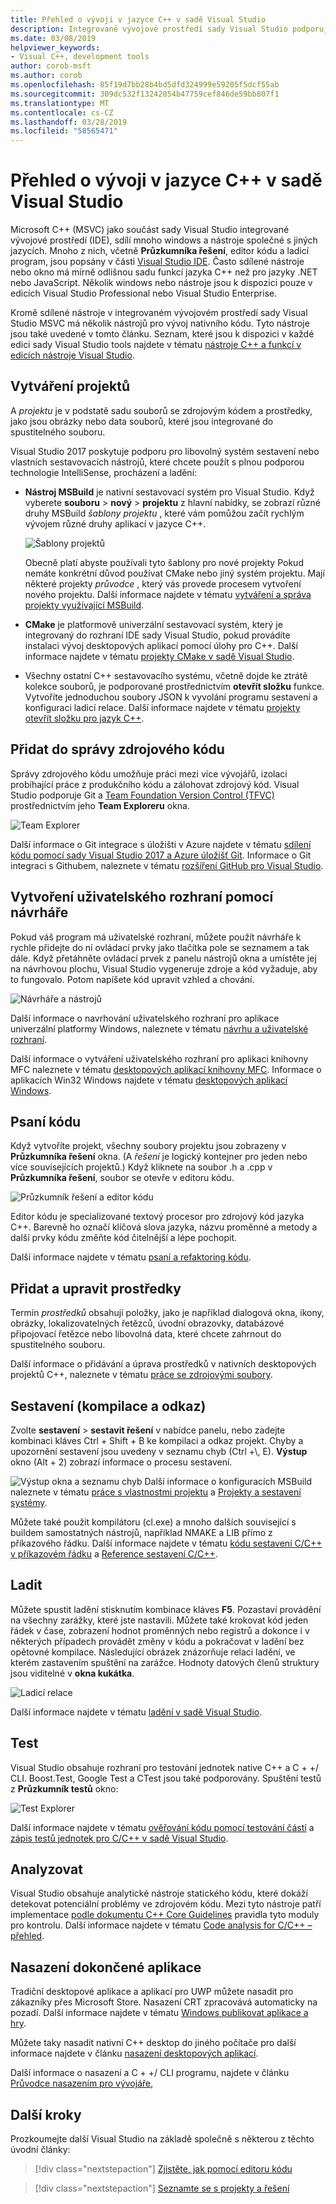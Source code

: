 ```yaml
---
title: Přehled o vývoji v jazyce C++ v sadě Visual Studio
description: Integrované vývojové prostředí sady Visual Studio podporuje vývoj v jazyce C++ ve Windows, Linux, Android a iOS pomocí editoru kódu, ladicí program, testovacích architektur, statické analyzátory a jiných programovacích nástrojích.
ms.date: 03/08/2019
helpviewer_keywords:
- Visual C++, development tools
author: corob-msft
ms.author: corob
ms.openlocfilehash: 85f19d7bb28b4bd5dfd324999e59205f5dcf55ab
ms.sourcegitcommit: 309dc532f13242854b47759cef846de59bb807f1
ms.translationtype: MT
ms.contentlocale: cs-CZ
ms.lasthandoff: 03/28/2019
ms.locfileid: "58565471"
---
```

# <a name="overview-of-c-development-in-visual-studio"></a>Přehled o vývoji v jazyce C++ v sadě Visual Studio

Microsoft C++ (MSVC) jako součást sady Visual Studio integrované vývojové prostředí (IDE), sdílí mnoho windows a nástroje společné s jiných jazycích. Mnoho z nich, včetně **Průzkumníka řešení**, editor kódu a ladicí program, jsou popsány v části [Visual Studio IDE](/visualstudio/get-started/visual-studio-ide). Často sdílené nástroje nebo okno má mírně odlišnou sadu funkcí jazyka C++ než pro jazyky .NET nebo JavaScript. Několik windows nebo nástroje jsou k dispozici pouze v edicích Visual Studio Professional nebo Visual Studio Enterprise.

Kromě sdílené nástroje v integrovaném vývojovém prostředí sady Visual Studio MSVC má několik nástrojů pro vývoj nativního kódu. Tyto nástroje jsou také uvedené v tomto článku. Seznam, které jsou k dispozici v každé edici sady Visual Studio tools najdete v tématu [nástroje C++ a funkcí v edicích nástroje Visual Studio](ide/visual-cpp-tools-and-features-in-visual-studio-editions.md).

## <a name="create-projects"></a>Vytváření projektů

A *projektu* je v podstatě sadu souborů se zdrojovým kódem a prostředky, jako jsou obrázky nebo data souborů, které jsou integrované do spustitelného souboru.

Visual Studio 2017 poskytuje podporu pro libovolný systém sestavení nebo vlastních sestavovacích nástrojů, které chcete použít s plnou podporou technologie IntelliSense, procházení a ladění:

- **Nástroj MSBuild** je nativní sestavovací systém pro Visual Studio. Když vyberete **souboru** > **nový** > **projektu** z hlavní nabídky, se zobrazí různé druhy MSBuild *šablony projektu*  , které vám pomůžou začít rychlým vývojem různé druhy aplikací v jazyce C++.

   ![Šablony projektů](media/vs2017-new-project.png "Visual Studio 2017 projektu nové dialogové okno")

   Obecně platí abyste používali tyto šablony pro nové projekty Pokud nemáte konkrétní důvod používat CMake nebo jiný systém projektu. Mají některé projekty *průvodce* , který vás provede procesem vytvoření nového projektu. Další informace najdete v tématu [vytváření a správa projekty využívající MSBuild](build/creating-and-managing-visual-cpp-projects.md).

- **CMake** je platformově univerzální sestavovací systém, který je integrovaný do rozhraní IDE sady Visual Studio, pokud provádíte instalaci vývoj desktopových aplikací pomocí úlohy pro C++. Další informace najdete v tématu [projekty CMake v sadě Visual Studio](build/cmake-projects-in-visual-studio.md).
- Všechny ostatní C++ sestavovacího systému, včetně dojde ke ztrátě kolekce souborů, je podporované prostřednictvím **otevřít složku** funkce. Vytvoříte jednoduchou soubory JSON k vyvolání programu sestavení a konfiguraci ladicí relace. Další informace najdete v tématu [projekty otevřít složku pro jazyk C++](build/open-folder-projects-cpp.md).

## <a name="add-to-source-control"></a>Přidat do správy zdrojového kódu

Správy zdrojového kódu umožňuje práci mezi více vývojářů, izolaci probíhající práce z produkčního kódu a zálohovat zdrojový kód. Visual Studio podporuje Git a [Team Foundation Version Control \(TFVC\) ](/azure/devops/repos/tfvc/) prostřednictvím jeho **Team Exploreru** okna.

![Team Explorer](media/vs2017-team-explorer.png "Visual Studio 2017 Team Explorer")

Další informace o Git integrace s úložišti v Azure najdete v tématu [sdílení kódu pomocí sady Visual Studio 2017 a Azure úložišť Git](/azure/devops/repos/git/share-your-code-in-git-vs-2017). Informace o Git integraci s Githubem, naleznete v tématu [rozšíření GitHub pro Visual Studio](https://visualstudio.github.com/).

## <a name="create-user-interfaces-with-designers"></a>Vytvoření uživatelského rozhraní pomocí návrháře

Pokud váš program má uživatelské rozhraní, můžete použít návrháře k rychle přidejte do ní ovládací prvky jako tlačítka pole se seznamem a tak dále. Když přetáhněte ovládací prvek z panelu nástrojů okna a umístěte jej na návrhovou plochu, Visual Studio vygeneruje zdroje a kód vyžaduje, aby to fungovalo. Potom napíšete kód upravit vzhled a chování.

![Návrháře a nástrojů](media/vs2017-toolbox-designer.png "návrháře a nástrojů sady Visual Studio 2017")

Další informace o navrhování uživatelského rozhraní pro aplikace univerzální platformy Windows, naleznete v tématu [návrhu a uživatelské rozhraní](https://developer.microsoft.com/windows/design).

Další informace o vytváření uživatelského rozhraní pro aplikaci knihovny MFC naleznete v tématu [desktopových aplikací knihovny MFC](mfc/mfc-desktop-applications.md). Informace o aplikacích Win32 Windows najdete v tématu [desktopových aplikací Windows](windows/windows-desktop-applications-cpp.md).

## <a name="write-code"></a>Psaní kódu

Když vytvoříte projekt, všechny soubory projektu jsou zobrazeny v **Průzkumníka řešení** okna. (A *řešení* je logický kontejner pro jeden nebo více souvisejících projektů.) Když kliknete na soubor .h a .cpp v **Průzkumníka řešení**, soubor se otevře v editoru kódu.

![Průzkumník řešení a editor kódu](media/vs2017-solution-explorer-code-editor.png "editoru Průzkumníku řešení Visual Studio 2017 a kódu")

Editor kódu je specializované textový procesor pro zdrojový kód jazyka C++. Barevně ho označí klíčová slova jazyka, názvu proměnné a metody a další prvky kódu změňte kód čitelnější a lépe pochopit.

Další informace najdete v tématu [psaní a refaktoring kódu](ide/writing-and-refactoring-code-cpp.md).

## <a name="add-and-edit-resources"></a>Přidat a upravit prostředky

Termín *prostředků* obsahují položky, jako je například dialogová okna, ikony, obrázky, lokalizovatelných řetězců, úvodní obrazovky, databázové připojovací řetězce nebo libovolná data, které chcete zahrnout do spustitelného souboru.

Další informace o přidávání a úprava prostředků v nativních desktopových projektů C++, naleznete v tématu [práce se zdrojovými soubory](windows/working-with-resource-files.md).

## <a name="build-compile-and-link"></a>Sestavení (kompilace a odkaz)

Zvolte **sestavení** > **sestavit řešení** v nabídce panelu, nebo zadejte kombinaci kláves Ctrl + Shift + B ke kompilaci a odkaz projekt. Chyby a upozornění sestavení jsou uvedeny v seznamu chyb (Ctrl +\\, E). **Výstup** okno (Alt + 2) zobrazí informace o procesu sestavení.

![Výstup okna a seznamu chyb](media/vs2017-output-error-list.png "okně Výstup Visual Studio 2017 a seznamu chyb") Další informace o konfiguracích MSBuild naleznete v tématu [práce s vlastnostmi projektu](build/working-with-project-properties.md) a [Projekty a sestavení systémy](build/projects-and-build-systems-cpp.md).

Můžete také použít kompilátoru (cl.exe) a mnoho dalších související s buildem samostatných nástrojů, například NMAKE a LIB přímo z příkazového řádku. Další informace najdete v tématu [kódu sestavení C/C++ v příkazovém řádku](build/building-on-the-command-line.md) a [Reference sestavení C/C++](build/reference/c-cpp-building-reference.md).

## <a name="debug"></a>Ladit

Můžete spustit ladění stisknutím kombinace kláves **F5**. Pozastaví provádění na všechny zarážky, které jste nastavili. Můžete také krokovat kód jeden řádek v čase, zobrazení hodnot proměnných nebo registrů a dokonce i v některých případech provádět změny v kódu a pokračovat v ladění bez opětovné kompilace. Následující obrázek znázorňuje relaci ladění, ve kterém zastavením spuštění na zarážce. Hodnoty datových členů struktury jsou viditelné v **okna kukátka**.

![Ladicí relace](media/vs2017-debug-watch.png "relaci ladění Visual Studio 2017")

Další informace najdete v tématu [ladění v sadě Visual Studio](/visualstudio/debugger/debugging-in-visual-studio).

## <a name="test"></a>Test

Visual Studio obsahuje rozhraní pro testování jednotek native C++ a C + +/ CLI. Boost.Test, Google Test a CTest jsou také podporovány. Spuštění testů z **Průzkumník testů** okno:

![Test Explorer](media/cpp-test-explorer-passed.png "Visual Studio 2017 Test Explorer")

Další informace najdete v tématu [ověřování kódu pomocí testování částí](/visualstudio/test/unit-test-your-code) a [zápis testů jednotek pro C/C++ v sadě Visual Studio](/visualstudio/test/writing-unit-tests-for-c-cpp).

## <a name="analyze"></a>Analyzovat

Visual Studio obsahuje analytické nástroje statického kódu, které dokáží detekovat potenciální problémy ve zdrojovém kódu. Mezi tyto nástroje patří implementace [podle dokumentu C++ Core Guidelines](https://github.com/isocpp/CppCoreGuidelines/blob/master/CppCoreGuidelines.md) pravidla tyto moduly pro kontrolu. Další informace najdete v tématu [Code analysis for C/C++ – přehled](/visualstudio/code-quality/code-analysis-for-c-cpp-overview).

## <a name="deploy-completed-applications"></a>Nasazení dokončené aplikace

Tradiční desktopové aplikace a aplikací pro UWP můžete nasadit pro zákazníky přes Microsoft Store. Nasazení CRT zpracovává automaticky na pozadí. Další informace najdete v tématu [Windows publikovat aplikace a hry](/windows/uwp/publish/).

Můžete taky nasadit nativní C++ desktop do jiného počítače pro další informace najdete v článku [nasazení desktopových aplikací](ide/deploying-native-desktop-applications-visual-cpp.md).

Další informace o nasazení a C + +/ CLI programu, najdete v článku [Průvodce nasazením pro vývojáře](/dotnet/framework/deployment/deployment-guide-for-developers),

## <a name="next-steps"></a>Další kroky

Prozkoumejte další Visual Studio na základě společně s některou z těchto úvodní články:

> [!div class="nextstepaction"]
> [Zjistěte, jak pomocí editoru kódu](/visualstudio/get-started/tutorial-editor)

> [!div class="nextstepaction"]
> [Seznamte se s projekty a řešení](/visualstudio/get-started/tutorial-projects-solutions)
